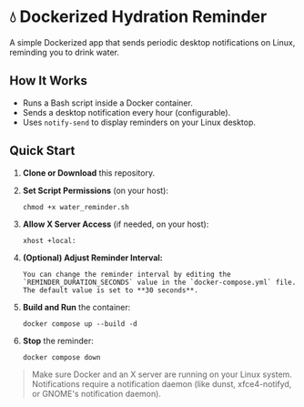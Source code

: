 # 💧 Dockerized Hydration Reminder

A simple Dockerized app that sends periodic desktop notifications on Linux, reminding you to drink water.

## How It Works

- Runs a Bash script inside a Docker container.
- Sends a desktop notification every hour (configurable).
- Uses `notify-send` to display reminders on your Linux desktop.

## Quick Start

1. **Clone or Download** this repository.

2. **Set Script Permissions** (on your host):
   ```
   chmod +x water_reminder.sh
   ```

3. **Allow X Server Access** (if needed, on your host):
   ```
   xhost +local:
   ```

4. **(Optional) Adjust Reminder Interval:**  
    ```
   You can change the reminder interval by editing the `REMINDER_DURATION_SECONDS` value in the `docker-compose.yml` file.  
   The default value is set to **30 seconds**.
    ```
5. **Build and Run** the container:
   ```
   docker compose up --build -d
   ```

6. **Stop** the reminder:
   ```
   docker compose down
   ```

> Make sure Docker and an X server are running on your Linux system.  
> Notifications require a notification daemon (like dunst, xfce4-notifyd, or GNOME's notification daemon).